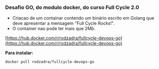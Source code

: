 ###  Desafio GO, do modulo docker, do curso Full Cycle 2.0

- Criacao de um containar contendo um binário escrito em Golang que deve apresentar a mensagem "Full Cycle Rocks!".
- O container nao pode ter mais que 2Mb.

[https://hub.docker.com/r/rodzadra/fullcycle-devops-go](https://hub.docker.com/r/rodzadra/fullcycle-devops-go)

**Para instalar:**

    docker pull rodzadra/fullcycle-devops-go

